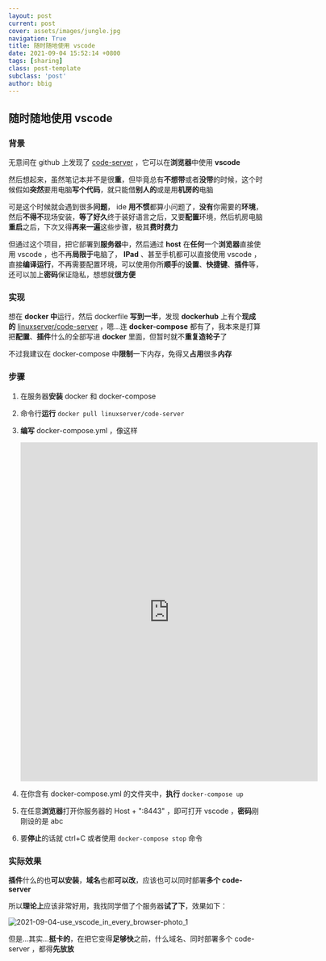 ```yaml
---
layout: post
current: post
cover: assets/images/jungle.jpg
navigation: True
title: 随时随地使用 vscode
date: 2021-09-04 15:52:14 +0800
tags: [sharing]
class: post-template
subclass: 'post'
author: bbig
---
```


## 随时随地使用 vscode



### 背景

无意间在 github 上发现了 [code-server](https://github.com/cdr/code-server) ，它可以在**浏览器**中使用 **vscode**

然后想起来，虽然笔记本并不是很**重**，但毕竟总有**不想带**或者**没带**的时候，这个时候假如**突然**要用电脑**写个代码**，就只能借**别人的**或是用**机房的**电脑

可是这个时候就会遇到很多**问题**， ide **用不惯**都算小问题了，**没有**你需要的**环境**，然后**不得不**现场安装，**等了好久**终于装好语言之后，又要**配置**环境，然后机房电脑**重启**之后，下次又得**再来一遍**这些步骤，极其**费时费力**

但通过这个项目，把它部署到**服务器**中，然后通过 **host** 在**任何**一个**浏览器**直接使用 vscode ，也不再**局限于**电脑了， **IPad** 、甚至手机都可以直接使用 vscode ，直接**编译运行**，不再需要配置环境，可以使用你所**顺手**的**设置**、**快捷键**、**插件**等，还可以加上**密码**保证隐私，想想就**很方便**



### 实现

想在 **docker 中**运行，然后 dockerfile **写到一半**，发现 **dockerhub** 上有个**现成的** [linuxserver/code-server](https://hub.docker.com/r/linuxserver/code-server) ，嗯...连 **docker-compose** 都有了，我本来是打算把**配置**、**插件**什么的全部写进 **docker** 里面，但暂时就不**重复造轮子**了

不过我建议在 docker-compose 中**限制**一下内存，免得又**占用**很多**内存**



### 步骤

1. 在服务器**安装** docker 和 docker-compose

2. 命令行**运行** `docker pull linuxserver/code-server`

3. **编写** docker-compose.yml ，像这样

   <iframe   src="https://carbon.now.sh/embed?bg=rgba%28171%2C+184%2C+195%2C+1%29&t=one-dark&wt=none&l=application%2Fjson&ds=true&dsyoff=20px&dsblur=68px&wc=true&wa=true&pv=56px&ph=56px&ln=false&fl=1&fm=Hack&fs=14px&lh=133%25&si=false&es=2x&wm=false&code=version%253A%2520%25223%2522%250Aservices%253A%250A%2520%2520code-server%253A%250A%2520%2520%2520%2520image%253A%2520ghcr.io%252Flinuxserver%252Fcode-server%250A%2520%2520%2520%2520deploy%253A%250A%2520%2520%2520%2520%2520%2520resources%253A%250A%2520%2520%2520%2520%2520%2520%2520%2520limits%253A%250A%2520%2520%2520%2520%2520%2520%2520%2520%2520%2520cpus%253A%2520%270.50%27%250A%2520%2520%2520%2520%2520%2520%2520%2520%2520%2520memory%253A%2520512M%250A%2520%2520%2520%2520%2520%2520%2520%2520reservations%253A%250A%2520%2520%2520%2520%2520%2520%2520%2520%2520%2520cpus%253A%2520%270.25%27%250A%2520%2520%2520%2520%2520%2520%2520%2520%2520%2520memory%253A%2520256M%250A%2520%2520%2520%2520container_name%253A%2520code-server%250A%2520%2520%2520%2520environment%253A%250A%2520%2520%2520%2520%2520%2520-%2520PUID%253D1000%250A%2520%2520%2520%2520%2520%2520-%2520PGID%253D1000%250A%2520%2520%2520%2520%2520%2520-%2520TZ%253DEurope%252FLondon%250A%2520%2520%2520%2520%2520%2520-%2520PASSWORD%253Dabc%2520%2523optional%250A%2520%2520%2520%2520%2520%2520-%2520HASHED_PASSWORD%253D%2520%2523optional%250A%2520%2520%2520%2520%2520%2520-%2520SUDO_PASSWORD%253Dabc%2520%2523optional%250A%2520%2520%2520%2520%2520%2520-%2520SUDO_PASSWORD_HASH%253D%2520%2523optional%250A%2520%2520%2520%2520%2520%2520-%2520PROXY_DOMAIN%253Dcode-server.my.domain%2520%2523optional%250A%2520%2520%2520%2520volumes%253A%250A%2520%2520%2520%2520%2520%2520-%2520%252Fpath%252Fto%252Fappdata%252Fconfig%253A%252Fconfig%250A%2520%2520%2520%2520ports%253A%250A%2520%2520%2520%2520%2520%2520-%25208443%253A8443%250A%2520%2520%2520%2520restart%253A%2520unless-stopped"   style="width: 589px; height: 671px; border:0; transform: scale(1); overflow:hidden;"   sandbox="allow-scripts allow-same-origin"> </iframe>

4. 在你含有 docker-compose.yml 的文件夹中，**执行** `docker-compose up`

5. 在任意**浏览器**打开你服务器的 Host + ":8443" ，即可打开 vscode ，**密码**刚刚设的是 abc

6. 要**停止**的话就 ctrl+C 或者使用 `docker-compose stop` 命令



### 实际效果

**插件**什么的也**可以安装**，**域名**也都**可以改**，应该也可以同时部署**多个 code-server**

所以**理论上**应该非常好用，我找同学借了个服务器**试了下**，效果如下：

![2021-09-04-use_vscode_in_every_browser-photo_1](https://bbbiggest.github.io/assets/images/2021-09-04-use_vscode_in_every_browser-photo_1.png)

但是...其实...**挺卡的**，在把它变得**足够快**之前，什么域名、同时部署多个 code-server ，都得**先放放**

